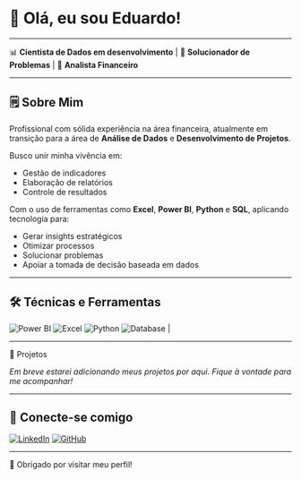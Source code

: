 # 👋 Olá, eu sou Eduardo!

---

📊 **Cientista de Dados em desenvolvimento** | 🎯 **Solucionador de Problemas** | 🧮 **Analista Financeiro**

---

## 🗒️ Sobre Mim

Profissional com sólida experiência na área financeira, atualmente em transição para a área de **Análise de Dados** e **Desenvolvimento de Projetos**.

Busco unir minha vivência em:

- Gestão de indicadores  
- Elaboração de relatórios  
- Controle de resultados  

Com o uso de ferramentas como **Excel**, **Power BI**, **Python** e **SQL**, aplicando tecnologia para:

- Gerar insights estratégicos  
- Otimizar processos  
- Solucionar problemas  
- Apoiar a tomada de decisão baseada em dados

---

## 🛠️ Técnicas e Ferramentas


![Power BI](https://img.icons8.com/color/48/power-bi.png)
![Excel](https://img.icons8.com/color/48/microsoft-excel-2019--v1.png)
![Python](https://img.icons8.com/color/48/python.png) 
![Database](https://img.icons8.com/ios-filled/48/000000/database.png) |

---
🚀 Projetos


*Em breve estarei adicionando meus projetos por aqui. Fique à vontade para me acompanhar!*

---

## 🤝 Conecte-se comigo

[![LinkedIn](https://img.shields.io/badge/-LinkedIn-blue?style=flat-square&logo=Linkedin&logoColor=white)](https://www.linkedin.com/in/eduardo-alvees/)
[![GitHub](https://img.shields.io/badge/-GitHub-black?style=flat-square&logo=github&logoColor=white)](https://github.com/EduardoAlves23)

---

💙 Obrigado por visitar meu perfil!

